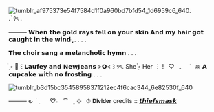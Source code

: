 ![tumblr_af975373e54f7584d1f0a960bd7bfd54_1d6959c6_640](https://github.com/user-attachments/assets/2ef1bc66-9e8b-463f-b1fe-816f36b74965).     
. ۫ ꣑ৎ   . 

  ——— 𝗪𝗵𝗲𝗻 𝘁𝗵𝗲 𝗴𝗼𝗹𝗱 𝗿𝗮𝘆𝘀 𝗳𝗲𝗹𝗹 𝗼𝗻 𝘆𝗼𝘂𝗿 𝘀𝗸𝗶𝗻
𝗔𝗻𝗱 𝗺𝘆 𝗵𝗮𝗶𝗿 𝗴𝗼𝘁 𝗰𝗮𝘂𝗴𝗵𝘁 𝗶𝗻 𝘁𝗵𝗲 𝘄𝗶𝗻𝗱 ּ ֶָ֢. . . .

𝗧𝗵𝗲 𝗰𝗵𝗼𝗶𝗿 𝘀𝗮𝗻𝗴 𝗮 𝗺𝗲𝗹𝗮𝗻𝗰𝗵𝗼𝗹𝗶𝗰 𝗵𝘆𝗺𝗻 . . .

๋࣭ ⭑ 📜 ꒰ 𝗟𝗮𝘂𝗳𝗲𝘆 𝗮𝗻𝗱 𝗡𝗲𝘄𝗝𝗲𝗮𝗻𝘀 >𝗢< ⁠꒱ ୨ৎ. She ๋࣭⭑ Her ⋮  !⠀♡⠀₊⠀⠀ׁ⠀ꔛ  𝗔 𝗰𝘂𝗽𝗰𝗮𝗸𝗲 𝘄𝗶𝘁𝗵 𝗻𝗼 𝗳𝗿𝗼𝘀𝘁𝗶𝗻𝗴 . . . 
 

![tumblr_b3d15bc35458958371212ec4f6cac344_6e82530f_640](https://github.com/user-attachments/assets/a682aff8-b051-4e1a-aa2c-80c58445386d)

——— ౿  ׂ   ִ     ♡⁠˖   ⁀   ˳ ⊹⠀⏱ 𝗗𝗶𝘃𝗶𝗱𝗲𝗿
credits :: [𝙩𝙝𝙞𝙚𝙛𝙨𝙢𝙖𝙨𝙠](https://www.tumblr.com/thiefsmask?source=share)
